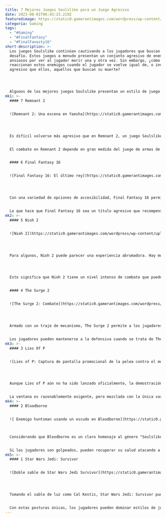 ```yaml
---
title: 7 Mejores Juegos Soulslike para un Juego Agresivo
date: 2023-08-01T06:43:23.219Z
featuredimage: https://static0.gamerantimages.com/wordpress/wp-content/uploads/2023/07/collage-maker-28-jul-2023-03-42-pm-1887.jpg?q=50&fit=contain&w=1140&h=&dpr=1.5
categoria: Gaming
tags:
  - "#Gaming"
  - "#FinalFantasy"
  - "#FinalFanasty16"
short-description: >-
  Los juegos Soulslike continúan cautivando a los jugadores que buscan un
  desafío. Estos juegos a menudo presentan un conjunto agresivo de enemigos
  ansiosos por ver al jugador morir una y otra vez. Sin embargo, ¿cómo
  reaccionan estos enemigos cuando el jugador se vuelve igual de, o incluso más
  agresivo que ellos, aquellos que buscan su muerte?




  Algunos de los mejores juegos Soulslike presentan un estilo de juego agresivo que recompensará a los jugadores por no jugar de manera defensiva. Los jugadores que emprendan el peligroso viaje contra enemigos, jefes y el diseño de niveles deberán dejar aflorar su rabia si quieren sobrevivir en estos juegos Soulslike agresivos.
mk1: >-
  #### 7 Remnant 2


  ![Remnant 2: Una escena en Yaesha](https://static0.gamerantimages.com/wordpress/wp-content/uploads/2023/07/remnant-2_yaesha.jpg?q=50&fit=crop&w=1500&dpr=1.5 "Remnant 2: Una escena en Yaesha")




  Es difícil volverse más agresivo que en Remnant 2, un juego Soulslike que incorpora armas de fuego al género. Los jugadores pueden esperar una gran cantidad de balas y tipos de armas. En este juego, los jugadores necesitan mantenerse en constante movimiento, utilizando su agilidad y esquivas a su favor mientras lanzan fuego infernal desde sus armas, destruyendo a los enemigos implacables que buscan su muerte.


  El combate en Remnant 2 depende en gran medida del juego de armas de fuego, por lo que tiene sentido que el juego sea bastante agresivo. Los jugadores necesitan disparar sus armas para eliminar cualquier obstáculo que intente detenerlos en su búsqueda, ya que los escudos no los salvarán en este versátil juego Soulslike.


  #### 6 Final Fantasy 16


  ![Final Fantasy 16: El último rey](https://static0.gamerantimages.com/wordpress/wp-content/uploads/2023/07/final-fantasy-16-the-last-king9.jpg?q=50&fit=crop&w=1500&dpr=1.5 "Final Fantasy 16: El último rey")




  Con una variedad de opciones de accesibilidad, Final Fantasy 16 permite a los jugadores mantenerse agresivos sin correr el riesgo de perder su vida en el juego. Los jugadores pueden encontrar todo tipo de apoyo del juego en función de cómo jueguen, con embestidas, bloqueos bien sincronizados y una ráfaga de ataques de sus armas y miembros del grupo. Sin embargo, los jugadores no necesitan opciones de accesibilidad en Final Fantasy 16 si desean enfrentarse a un desafío.


  Lo que hace que Final Fantasy 16 sea un título agresivo que recompensa ese estilo de juego es el hecho de que los jugadores tendrán miembros del grupo para ayudarlos durante la batalla. La mecánica de embestida y disparo significa que los jugadores pueden infligir constantemente daño y mantener a los enemigos y jefes en el suelo.
mk2: >-
  #### 5 Nioh 2


  ![Nioh 2](https://static0.gamerantimages.com/wordpress/wp-content/uploads/2023/01/nioh-2-cropped.jpg?q=50&fit=crop&w=1500&dpr=1.5 "Nioh 2")




  Para algunos, Nioh 2 puede parecer una experiencia abrumadora. Hay muchas herramientas y mecánicas para dominar, pero una vez que los jugadores aprenden, no hay vuelta atrás a tiempos más simples. Nioh 2 presenta una variedad de oportunidades emocionantes de combate, y la libertad de expresión en el campo de batalla está realmente en manos de cada jugador para decidir cómo avanzar.




  Esto significa que Nioh 2 tiene un nivel intenso de combate que puede recompensar a aquellos dispuestos a arriesgar su vida por una naturaleza agresiva. Nada se siente mejor que balancear una espada contra los enemigos, especialmente cuando comienzan a lamentar haber comenzado una pelea con un jugador tan agresivo.


  #### 4 The Surge 2


  ![The Surge 2: Combate](https://static0.gamerantimages.com/wordpress/wp-content/uploads/2021/08/The-Surge-2-fight.jpg?q=50&fit=crop&w=1500&dpr=1.5 "The Surge 2: Combate")




  Armado con un traje de mecanismo, The Surge 2 permite a los jugadores disfrutar de un sistema de combate satisfactorio, donde no se sentirán torpes y lentos debido al pesado exoesqueleto en su espalda. En cambio, The Surge 2 permite a los jugadores deleitarse con los poderes de la tecnología mientras cortan, balancean e impactan con fuerza a los demonios mecánicos y personas que buscan su muerte.


  Los jugadores pueden mantenerse a la defensiva cuando se trata de The Surge 2, pero considerando que el juego se basa en un sistema de desmembramiento y mejora, los jugadores deberían convertirse en aquellos que los enemigos temen, en lugar de los que tienen miedo. La persistencia es clave en The Surge 2, y los jugadores pueden abrirse paso a golpes hacia la victoria.
mk3: >-
  #### 3 Lies Of P


  ![Lies of P: Captura de pantalla promocional de la pelea contra el monstruo del bosque](https://static0.gamerantimages.com/wordpress/wp-content/uploads/2023/06/lies-of-p-promo-screenshot-forest-monster-fight.jpg?q=50&fit=crop&w=1500&dpr=1.5 "Lies of P: Captura de pantalla promocional de la pelea contra el monstruo del bosque")




  Aunque Lies of P aún no ha sido lanzado oficialmente, la demostración y la jugabilidad mostrada ya han mostrado una cantidad alentadora de juego agresivo. Los jugadores pueden esperar muchas mecánicas e inspiraciones de Bloodborne, especialmente con la mecánica de "robo de salud", que brinda a los jugadores una pequeña ventana de oportunidad para recuperar su salud de un enemigo que acaba de golpearlos.


  La ventana es razonablemente exigente, pero mezclada con la única variedad de armas en Lies of P, los jugadores pueden verse recompensados por jugar de manera agresiva, especialmente cuando tienen más herramientas y mecánicas para ayudar a Pinocchio a mantenerse en plena forma.
mk4: >-
  #### 2 Bloodborne


  ![ Enemigo huntsman usando un escudo en Bloodborne](https://static0.gamerantimages.com/wordpress/wp-content/uploads/2023/07/the-huntsman-enemy-using-a-shield-in-bloodborne-cropped.jpg?q=50&fit=crop&w=1500&dpr=1.5 " Enemigo huntsman usando un escudo en Bloodborne")



  Considerando que Bloodborne es un claro homenaje al género "Soulslike" al ser una creación de FromSoftware, es un título que merece reconocimiento por su juego agresivo. Bloodborne es similar a Dark Souls, pero muy diferente en muchos aspectos, tanto visual como mecánicamente. Bloodborne recompensará a los jugadores por jugar de manera agresiva como un Cazador.


  Si los jugadores son golpeados, pueden recuperar su salud atacando a los enemigos. La ventana para hacer esto es corta pero gratificante. Han quedado atrás los días del rodar, ya que Bloodborne introduce una carrera, lo que permite a los jugadores correr rápidamente hacia sus objetivos, alentándolos a mantenerse en el ataque.
mk5: >-
  #### 1 Star Wars Jedi: Survivor


  ![Doble sable de Star Wars Jedi Survivor](https://static0.gamerantimages.com/wordpress/wp-content/uploads/2023/06/caldoublebladedstarwarsjedisurvivor.jpg?q=50&fit=crop&w=1500&dpr=1.5 "Doble sable de Star Wars Jedi Survivor")




  Tomando el sable de luz como Cal Kestis, Star Wars Jedi: Survivor puede ser una experiencia Jedi gratificante para aquellos que abrazan el Lado Oscuro de la Fuerza y juegan de manera más agresiva que los pacificadores de la galaxia muy, muy lejana. En Star Wars Jedi: Survivor, los jugadores tienen múltiples posturas para dominar, cada una de las cuales ofrece diferentes habilidades y bonificaciones a la defensa y al daño.


  Con estas posturas únicas, los jugadores pueden dominar estilos de juego más agresivos, como los sables de luz de doble empuñadura. Son rápidos, golpean con fuerza y carecen de grandes capacidades de defensa y bloqueo, lo que los convierte en una excelente arma para un Caballero Jedi que intenta detener al Imperio.
---
```

